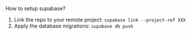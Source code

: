 How to setup supabase?

1. Link the repo to your remote project: `supabase link --project-ref XXX`
2. Apply the database migrations: `supabase db push`
